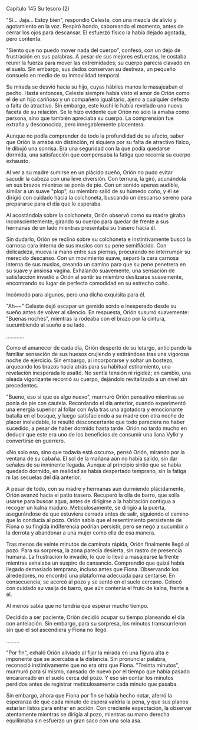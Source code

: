 
Capítulo 145 Su tesoro (2)

"Sí... Jaja... Estoy bien", respondió Celeste, con una mezcla de alivio y agotamiento en la voz. Respiró hondo, saboreando el momento, antes de cerrar los ojos para descansar. El esfuerzo físico la había dejado agotada, pero contenta.

"Siento que no puedo mover nada del cuerpo", confesó, con un dejo de frustración en sus palabras. A pesar de sus mejores esfuerzos, le costaba reunir la fuerza para mover las extremidades; su cuerpo parecía clavado en el suelo. Sin embargo, sus dedos conservan su destreza, un pequeño consuelo en medio de su inmovilidad temporal.

Su mirada se desvió hacia su hijo, cuyas hábiles manos le masajeaban el pecho. Hasta entonces, Celeste siempre había visto el amor de Orión como el de un hijo cariñoso y un compañero igualitario, ajeno a cualquier defecto o falta de atractivo. Sin embargo, este kushi le había revelado una nueva faceta de su relación. Se le hizo evidente que Orión no solo la amaba como persona, sino que también apreciaba su cuerpo. La comprensión fue extraña y desconocida, pero innegablemente placentera.

Aunque no podía comprender de todo la profundidad de su afecto, saber que Orión la amaba sin distinción, ni siquiera por su falta de atractivo físico, le dibujó una sonrisa. Era una seguridad con la que podía quedarse dormida, una satisfacción que compensaba la fatiga que recorría su cuerpo exhausto.

Al ver a su madre sumirse en un plácido sueño, Orión no pudo evitar sacudir la cabeza con una leve diversión. Con ternura, la giró, acunándola en sus brazos mientras se ponía de pie. Con un sonido apenas audible, similar a un suave "plop", su miembro salió de su húmedo coño, y él se dirigió con cuidado hacia la colchoneta, buscando un descanso sereno para prepararse para el día que le esperaba.

Al acostándola sobre la colchoneta, Orión observó como su madre giraba inconscientemente, girando su cuerpo para quedar de frente a sus hermanas de un lado mientras presentaba su trasero hacia él.

Sin dudarlo, Orión se reclinó sobre su colchoneta e instintivamente buscó la carnosa cara interna de sus muslos con su pene semiflácido. Con delicadeza, mueva la mano entre sus piernas, procurando no interrumpir su merecido descanso. Con un movimiento suave, separó la cara carnosa interna de sus muslos, creando un camino para que su pene penetrera en su suave y ansiosa vagina. Exhalando suavemente, una sensación de satisfacción invadió a Orión al sentir su miembro deslizarse suavemente, encontrando su lugar de perfecta comodidad en su estrecho coño.

Incómodo para algunos, pero una dicha exquisita para él.

"Ah~~" Celeste dejó escapar un gemido sordo e inesperado desde su sueño antes de volver al silencio. En respuesta, Orión susurró suavemente: "Buenas noches", mientras la rodeaba con el brazo por la cintura, sucumbiendo al sueño a su lado.

….........

Como el amanecer de cada día, Orión despertó de su letargo, anticipando la familiar sensación de sus huesos crujiendo y estirándose tras una vigorosa noche de ejercicio. Sin embargo, al incorporarse y soltar un bostezo, arqueando los brazos hacia atrás para su habitual estiramiento, una revelación inesperada lo asaltó. No sentía tensión ni rigidez; en cambio, una oleada vigorizante recorrió su cuerpo, dejándolo revitalizado a un nivel sin precedentes.

"Bueno, eso sí que es algo nuevo", murmuró Orión pensativo mientras se ponía de pie con cautela. Recordando el día anterior, cuando experimentó una energía superior al follar con Ayla tras una agotadora y emocionante batalla en el bosque, y luego satisfaciendo a su madre con otra noche de placer inolvidable, le resultó desconcertante que todo pareciera no haber sucedido, a pesar de haber dormido hasta tarde. Orión no tardó mucho en deducir que este era uno de los beneficios de consumir una liana Vylkr y convertirse en guerrero.

«No solo eso, sino que todavía está oscuro», pensó Orión, mirando por la ventana de su cabaña. El sol de la mañana aún no había salido, sin dar señales de su inminente llegada. Aunque al principio sintió que se había quedado dormido, en realidad se había despertado temprano, sin la fatiga ni las secuelas del día anterior.

A pesar de todo, con su madre y hermanas aún durmiendo plácidamente, Orión avanzó hacia el patio trasero. Recuperó la olla de barro, que solía usarse para buscar agua, antes de dirigirse a la habitación contigua a recoger un kalna maduro. Meticulosamente, se dirigió a la puerta, asegurándose de que estuviera cerrada antes de salir, siguiendo el camino que lo conducía al pozo. Orión sabía que el resentimiento persistente de Fiona o su fingida indiferencia podrían persistir, pero se negó a sucumbir a la derrota y abandonar a una mujer como ella de esa manera.

Tras menos de veinte minutos de caminata rápida, Orión finalmente llegó al pozo. Para su sorpresa, la zona parecía desierta, sin rastro de presencia humana. La frustración lo invadió, lo que lo llevó a masajearse la frente mientras exhalaba un suspiro de cansancio. Comprendió que quizá había llegado demasiado temprano, incluso antes que Fiona. Observando los alrededores, no encontró una plataforma adecuada para sentarse. En consecuencia, se acercó al pozo y se sentó en el suelo cercano. Colocó con cuidado su vasija de barro, que aún contenía el fruto de kalna, frente a él.

Al menos sabía que no tendría que esperar mucho tiempo.

Decidido a ser paciente, Orión decidió ocupar su tiempo planeando el día con antelación. Sin embargo, para su sorpresa, los minutos transcurrieron sin que el sol ascendiera y Fiona no llegó.

…......

"Por fin", exhaló Orión aliviado al fijar la mirada en una figura alta e imponente que se acercaba a la distancia. Sin pronunciar palabra, reconoció instintivamente que no era otra que Fiona. "Treinta minutos", murmuró para sí mismo, cansado de nuevo por el tiempo que había pasado encaramado en el suelo cerca del pozo. Y eso sin contar los minutos perdidos antes de registrar meticulosamente cada minuto que pasaba.

Sin embargo, ahora que Fiona por fin se había hecho notar, aferró la esperanza de que cada minuto de espera valdría la pena, y que sus planos estarían listos para entrar en acción. Con creciente expectación, la observar atentamente mientras se dirigía al pozo, mientras su mano derecha equilibraba sin esfuerzo un gran saco con una sola asa.